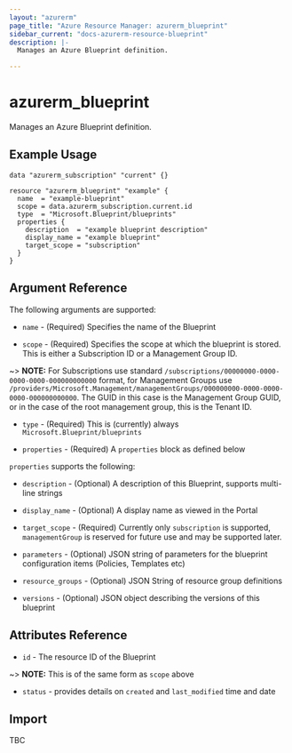 ```yaml
---
layout: "azurerm"
page_title: "Azure Resource Manager: azurerm_blueprint"
sidebar_current: "docs-azurerm-resource-blueprint"
description: |-
  Manages an Azure Blueprint definition.

---
```


# azurerm_blueprint

Manages an Azure Blueprint definition.

## Example Usage

```hcl
data "azurerm_subscription" "current" {}

resource "azurerm_blueprint" "example" {
  name  = "example-blueprint"
  scope = data.azurerm_subscription.current.id
  type  = "Microsoft.Blueprint/blueprints"
  properties {
    description  = "example blueprint description"
    display_name = "example blueprint"
    target_scope = "subscription"
  }
}
```

## Argument Reference

The following arguments are supported:

* `name` - (Required) Specifies the name of the Blueprint

* `scope` - (Required) Specifies the scope at which the blueprint is stored. This is either a Subscription ID or a Management Group ID.

~> **NOTE:** For Subscriptions use standard `/subscriptions/00000000-0000-0000-0000-000000000000` format, for Management Groups use `/providers/Microsoft.Management/managementGroups/000000000-0000-0000-0000-000000000000`.  The GUID in this case is the Management Group GUID, or in the case of the root management group, this is the Tenant ID.

* `type` - (Required) This is (currently) always `Microsoft.Blueprint/blueprints`

* `properties` - (Required) A `properties` block as defined below

`properties` supports the following:

* `description` - (Optional) A description of this Blueprint, supports multi-line strings

* `display_name` - (Optional) A display name as viewed in the Portal

* `target_scope` - (Required) Currently only `subscription` is supported, `managementGroup` is reserved for future use and may be supported later.

* `parameters` - (Optional) JSON string of parameters for the blueprint configuration items (Policies, Templates etc)

* `resource_groups` - (Optional) JSON String of resource group definitions

* `versions` - (Optional) JSON object describing the versions of this blueprint


## Attributes Reference

* `id` - The resource ID of the Blueprint

~> **NOTE:** This is of the same form as `scope` above

* `status` - provides details on `created` and `last_modified` time and date

## Import

TBC